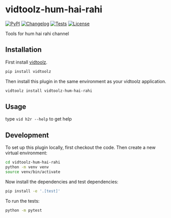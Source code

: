 # vidtoolz-hum-hai-rahi

[![PyPI](https://img.shields.io/pypi/v/vidtoolz-hum-hai-rahi.svg)](https://pypi.org/project/vidtoolz-hum-hai-rahi/)
[![Changelog](https://img.shields.io/github/v/release/sukhbinder/vidtoolz-hum-hai-rahi?include_prereleases&label=changelog)](https://github.com/sukhbinder/vidtoolz-hum-hai-rahi/releases)
[![Tests](https://github.com/sukhbinder/vidtoolz-hum-hai-rahi/workflows/Test/badge.svg)](https://github.com/sukhbinder/vidtoolz-hum-hai-rahi/actions?query=workflow%3ATest)
[![License](https://img.shields.io/badge/license-Apache%202.0-blue.svg)](https://github.com/sukhbinder/vidtoolz-hum-hai-rahi/blob/main/LICENSE)

Tools for hum hai rahi channel

## Installation

First install [vidtoolz](https://github.com/sukhbinder/vidtoolz).

```bash
pip install vidtoolz
```

Then install this plugin in the same environment as your vidtoolz application.

```bash
vidtoolz install vidtoolz-hum-hai-rahi
```
## Usage

type ``vid h2r --help`` to get help



## Development

To set up this plugin locally, first checkout the code. Then create a new virtual environment:
```bash
cd vidtoolz-hum-hai-rahi
python -m venv venv
source venv/bin/activate
```
Now install the dependencies and test dependencies:
```bash
pip install -e '.[test]'
```
To run the tests:
```bash
python -m pytest
```
